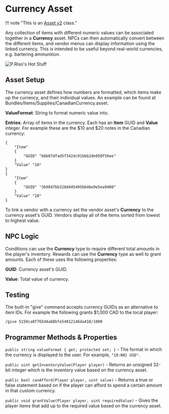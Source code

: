 # Currency Asset

!!! note "This is an [Asset v2](AssetTypes/AssetsV2.md) class."

Any collection of items with different numeric values can be associated together in a __Currency__ asset. NPCs can then automatically convert between the different items, and vendor menus can display information using the linked currency. This is intended to be useful beyond real-world currencies, e.g. bartering ammunition.

![P.Riso's Hot Stuff](Images/VendorCurrency.jpg)

## Asset Setup

The currency asset defines how numbers are formatted, which items make up the currency, and their individual values. An example can be found at Bundles/Items/Supplies/CanadianCurrency.asset.

__ValueFormat__: String to format numeric value into.

__Entries__: Array of items in the currency. Each has an __Item__ GUID and __Value__ integer. For example these are the $10 and $20 notes in the Canadian currency:

    {
        "Item"
        {
            "GUID" "b6b87dfad5f342dc91bbb2de950f56ee"
        }
        "Value" "10"
    }
    {
        "Item"
        {
            "GUID" "3b9847bb328d445495b64be9e5ea9400"
        }
        "Value" "20"
    }

To link a vendor with a currency set the vendor asset's __Currency__ to the currency asset's GUID. Vendors display all of the items sorted from lowest to highest value.

## NPC Logic

Conditions can use the __Currency__ type to require different total amounts in the player's inventory. Rewards can use the __Currency__ type as well to grant amounts. Each of these uses the following properties:

__GUID__: Currency asset's GUID.

__Value__: Total value of currency.

## Testing

The built-in "give" command accepts currency GUIDs as an alternative to item IDs. For example the following grants $1,000 CAD to the local player:

    /give 5150ca8f765d4a68bfe54912146da410/1000

## Programmer Methods & Properties

`public string valueFormat { get; protected set; }` - The format in which the currency is displayed to the user. For example, `"{0:N0} USD"`.

`public uint getInventoryValue(Player player)` - Returns an unsigned 32-bit integer which is the inventory value based on the currency asset.

`public bool canAfford(Player player, uint value)` - Returns a true or false statement based on if the player can afford to spend a certain amount in that custom currency.

`public void grantValue(Player player, uint requiredValue)` - Gives the player items that add up to the required value based on the currency asset.

